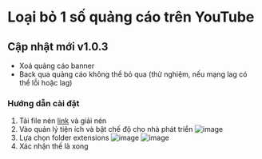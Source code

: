 # Loại bỏ 1 số quảng cáo trên YouTube

## Cập nhật mới v1.0.3

-   Xoá quảng cáo banner
-   Back qua quảng cáo không thể bỏ qua (thử nghiệm, nếu mạng lag có thể lỗi hoặc lag)

### Hướng dẫn cài đặt

1. Tải file nén [link](https://codeload.github.com/quangtrong1506/remove_ad_youtube/zip/refs/heads/main) và giải nén
2. Vào quản lý tiện ích và bật chế độ cho nhà phát triển
   ![image](https://i.ibb.co/Ld0DFNK/nh-ch-p-m-n-h-nh-2023-11-21-121356.png)
3. Lựa chọn folder extensions
   ![image](https://i.ibb.co/2MZHYW1/nh-ch-p-m-n-h-nh-2023-11-21-2.png)
   ![image](https://i.ibb.co/6bST4PX/nh-ch-p-m-n-h-nh-2023-11-21-3.png)
4. Xác nhận thế là xong
